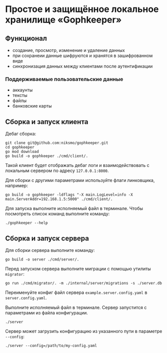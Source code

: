 # Простое и защищённое локальное хранилище «Gophkeeper»

## Функционал

- создание, просмотр, изменение и удаление данных
- при сохранеии данные шифруются и хранятся в зашифрованном виде
- синхронизация данных между клиентами после аутентификации

### Поддерживаемые пользовательские данные

* аккаунты
* тексты
* файлы
* банковские карты

## Сборка и запуск клиента

Дебаг сборка:

```
git clone git@github.com:niksmo/gophkeeper.git
cd gophkeeper
go mod download
go build -o gophkeeper ./cmd/client/.
```

Такой клиент будет отображать дебаг логи и взаимодействовать с локальным сервером по адресу `127.0.0.1:8000`.

Для сборки с другими параметрами используйте флаги линковщика, например:

```
go build -o gophkeeper -ldflags "-X main.LogLevel=info -X main.ServerAddr=192.168.1.5:5000" ./cmd/client/.
```

Для запуска выполните исполняемый файл в терминале. Чтобы посмотреть список команд выполните команду:

```
./gophkeeper --help
```

## Сборка и запуск сервера

Для сборки сервера выполните команду:

```
go build -o server ./cmd/server/.
```

Перед запуском сервера выполните миграции с помощью утилиты `migrator`:

```
go run ./cmd/migrator/. -m ./internal/server/migrations -s ./server.db
```

Переименуйте конфиг файл сервера `example.server.config.yaml` в `server.config.yaml`.

Выполните исполняемый файл в терминале. Сервер запустится с параметрами из файла конфигурации.

```
./server
```

Сервер может загрузить конфигурацию из указанного пути в параметре `--config`:

```
./server --config=/path/to/my-config.yaml
```
